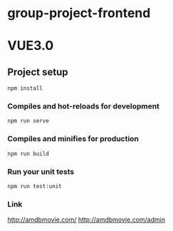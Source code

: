 # group-project-frontend 
# VUE3.0 

## Project setup
```
npm install
```

### Compiles and hot-reloads for development
```
npm run serve
```

### Compiles and minifies for production
```
npm run build
```

### Run your unit tests
```
npm run test:unit
```

### Link
http://amdbmovie.com/
http://amdbmovie.com/admin
